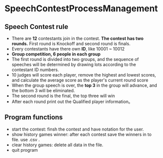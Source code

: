 # SpeechContestProcessManagement

## Speech Contest rule

- There are **12** contestants join in the contest. **The contest has two rounds.** First round is Knockoff and second round is finals.
- Every contestants have there own **ID**, like 10001 ~ 10012
- **Group competition, 6 people in each group**
- The first round is divided into two groups, and the sequence of speeches will be determined by drawing lots according to the contestant ID numbers.
- 10 judges will score each player, remove the highest and lowest scores, 
and calculate the average score as the player's current round score
- When the group speech is over, the **top 3** in the group will advance, and the bottom 3 will be eliminated.
- The second round is the final, the top three will win
- After each round print out the Qualified player information。

## Program functions

- start the contest: finsh the contest and have notation for the user.
- show history games winner: after each contest save the winners in to file. use .csv .
- clear history games: delete all data in the file.
- quit program

